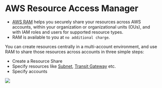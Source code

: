 # AWS Resource Access Manager
- [AWS RAM](https://aws.amazon.com/ram/) helps you securely share your resources across AWS accounts, within your organization or organizational units (OUs), and with IAM roles and users for supported resource types.
- RAM is available to you at `no additional charge`.

You can create resources centrally in a multi-account environment, and use RAM to share those resources across accounts in three simple steps: 
- Create a Resource Share
- Specify resources like [Subnet](../16_NetworkingAndContentDelivery/3_NetworkFoundationsVPC/Subnets.md), [Transit Gateway](../16_NetworkingAndContentDelivery/3_NetworkFoundationsVPC/ConnectBetweenVPCs/TransitGateway.md) etc.
- Specify accounts 

![](https://d1.awsstatic.com/products/RAM/product-page-diagram_AWS-Resource-Access-Manager(1).379df75d48a8e2cc6160859b7ca3626a9b9be0c1.png)